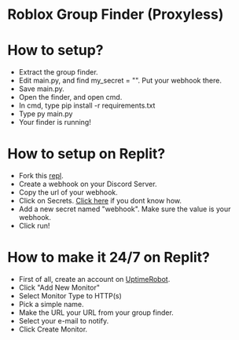 # Roblox Group Finder (Proxyless)

# How to setup?
- Extract the group finder.
- Edit main.py, and find my_secret = "". Put your webhook there.
- Save main.py.
- Open the finder, and open cmd.
- In cmd, type pip install -r requirements.txt
- Type py main.py
- Your finder is running!

# How to setup on Replit?
- Fork this [repl](https://replit.com/@Zkoo/Roblox-Group-Finder-Proxyless?v=1).
- Create a webhook on your Discord Server.
- Copy the url of your webhook.
- Click on Secrets. [Click here](https://imgur.com/a/8gsFOWJ) if you dont know how.
- Add a new secret named "webhook". Make sure the value is your webhook.
- Click run!

# How to make it 24/7 on Replit?
- First of all, create an account on [UptimeRobot](https://uptimerobot.com/).
- Click "Add New Monitor"
- Select Monitor Type to HTTP(s)
- Pick a simple name.
- Make the URL your URL from your group finder.
- Select your e-mail to notify.
- Click Create Monitor.
